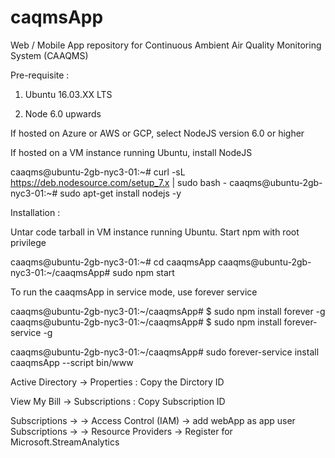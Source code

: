 # caqmsApp
Web / Mobile App repository for Continuous Ambient Air Quality Monitoring System (CAAQMS)

Pre-requisite :

1) Ubuntu 16.03.XX LTS

2) Node 6.0 upwards

If hosted on Azure or AWS or GCP, select NodeJS version 6.0 or higher

If hosted on a VM instance running Ubuntu, install NodeJS

caaqms@ubuntu-2gb-nyc3-01:~# curl -sL https://deb.nodesource.com/setup_7.x | sudo bash -
caaqms@ubuntu-2gb-nyc3-01:~# sudo apt-get install nodejs -y

Installation :

Untar code tarball in VM instance running Ubuntu. Start npm with root privilege

caaqms@ubuntu-2gb-nyc3-01:~# cd caaqmsApp
caaqms@ubuntu-2gb-nyc3-01:~/caaqmsApp# sudo npm start

To run the caaqmsApp in service mode, use forever service

caaqms@ubuntu-2gb-nyc3-01:~/caaqmsApp# $ sudo npm install forever -g
caaqms@ubuntu-2gb-nyc3-01:~/caaqmsApp# $ sudo npm install forever-service -g

caaqms@ubuntu-2gb-nyc3-01:~/caaqmsApp# sudo forever-service install caaqmsApp --script bin/www


Active Directory -> Properties : Copy the Dirctory ID

View My Bill -> Subscriptions : Copy Subscription ID

Subscriptions -> <specific Subscription> -> Access Control (IAM) -> add webApp as app user
Subscriptions -> <specific Subscription> -> Resource Providers -> Register for Microsoft.StreamAnalytics
